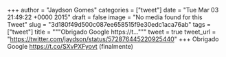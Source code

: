 
+++
author = "Jaydson Gomes"
categories = ["tweet"]
date = "Tue Mar 03 21:49:22 +0000 2015"
draft = false
image = "No media found for this Tweet"
slug = "3d180f49d500c087ee658515f9e30edc1aca76ab"
tags = ["tweet"]
title = """Obrigado Google https://t..."""
tweet = true
tweet_url = "https://twitter.com/jaydson/status/572876445220925440"
+++
Obrigado Google https://t.co/SXvPXFyovt (finalmente)
